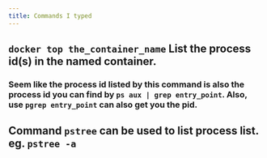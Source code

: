 ```yaml
---
title: Commands I typed
---
```


## `docker top the_container_name` List the process id(s) in the named container.
### Seem like the process id listed by this command is also the process id you can find by `ps aux | grep entry_point`. Also, use `pgrep entry_point` can also get you the pid.
## Command `pstree` can be used to list process list. eg. `pstree -a`
##
